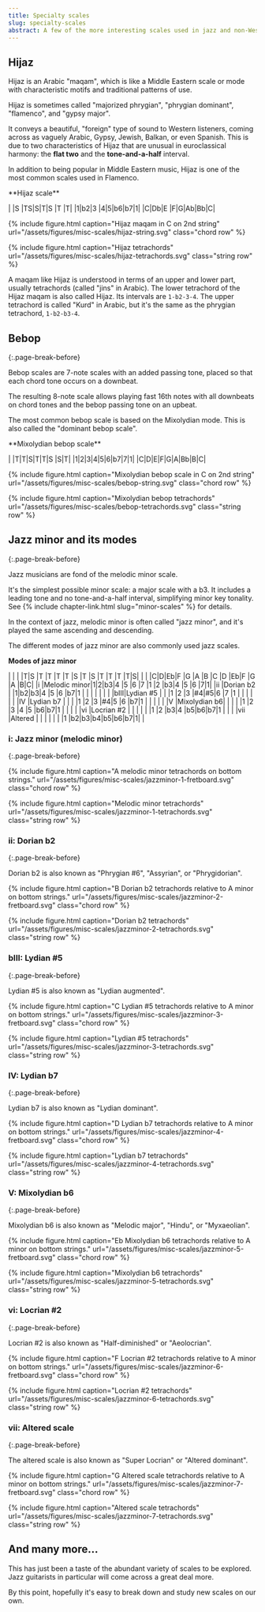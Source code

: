 ```yaml
---
title: Specialty scales
slug: specialty-scales
abstract: A few of the more interesting scales used in jazz and non-Western styles. 
---
```


## Hijaz

Hijaz is an Arabic "maqam",
which is like a Middle Eastern scale or mode with characteristic motifs and traditional patterns of use.

Hijaz is sometimes called "majorized phrygian", "phrygian dominant", "flamenco", and "gypsy major".

It conveys a beautiful, "foreign" type of sound to Western listeners,
coming across as vaguely Arabic, Gypsy, Jewish, Balkan, or even Spanish.
This is due to two characteristics of Hijaz that are unusual in euroclassical harmony:
the **flat two** and the **tone-and-a-half** interval.

In addition to being popular in Middle Eastern music,
Hijaz is one of the most common scales used in Flamenco.

<div class="table-wrapper page-break-before" markdown="block">
**Hijaz scale**

| |S |TS|S|T|S |T |T|
|1|b2|3 |4|5|b6|b7|1|
|C|Db|E |F|G|Ab|Bb|C|

</div>

{% include figure.html
    caption="Hijaz maqam in C on 2nd string"
    url="/assets/figures/misc-scales/hijaz-string.svg"
    class="chord row"
%}

{% include figure.html
    caption="Hijaz tetrachords"
    url="/assets/figures/misc-scales/hijaz-tetrachords.svg"
    class="string row"
%}

A maqam like Hijaz is understood in terms of an upper and lower part,
usually tetrachords (called "jins" in Arabic). 
The lower tetrachord of the Hijaz maqam is also called Hijaz.
Its intervals are `1-b2-3-4`.
The upper tetrachord is called "Kurd" in Arabic,
but it's the same as the phrygian tetrachord, `1-b2-b3-4`.


## Bebop
{:.page-break-before}

Bebop scales are 7-note scales with an added passing tone,
placed so that each chord tone occurs on a downbeat.

The resulting 8-note scale allows playing fast 16th notes with all downbeats on chord tones and the bebop passing tone on an upbeat.

The most common bebop scale is based on the Mixolydian mode.
This is also called the "dominant bebop scale".

<div class="table-wrapper page-break-before" markdown="block">
**Mixolydian bebop scale**

| |T|T|S|T|T|S |S|T|
|1|2|3|4|5|6|b7|7|1|
|C|D|E|F|G|A|Bb|B|C|

</div>

{% include figure.html
    caption="Mixolydian bebop scale in C on 2nd string"
    url="/assets/figures/misc-scales/bebop-string.svg"
    class="chord row"
%}

{% include figure.html
    caption="Mixolydian bebop tetrachords"
    url="/assets/figures/misc-scales/bebop-tetrachords.svg"
    class="string row"
%}


## Jazz minor and its modes
{:.page-break-before}

Jazz musicians are fond of the melodic minor scale.

It's the simplest possible minor scale:
a major scale with a b3.
It includes a leading tone and no tone-and-a-half interval,
simplifying minor key tonality.
See {% include chapter-link.html slug="minor-scales" %} for details.

In the context of jazz,
melodic minor is often called "jazz minor",
and it's played the same ascending and descending.

The different modes of jazz minor are also commonly used jazz scales.

**Modes of jazz minor**

<div class="table-wrapper table-wide" markdown="block">

|    |             | |T|S |T |T |T |T |S |T |S |T |T |T |T|S|
|    |             |C|D|Eb|F |G |A |B |C |D |Eb|F |G |A |B|C|
|i   |Melodic minor|1|2|b3|4 |5 |6 |7 |1 |2 |b3|4 |5 |6 |7|1|
|ii  |Dorian b2    | |1|b2|b3|4 |5 |6 |b7|1 |  |  |  |  | | |
|bIII|Lydian #5    | | |1 |2 |3 |#4|#5|6 |7 |1 |  |  |  | | |
|IV  |Lydian b7    | | |  |1 |2 |3 |#4|5 |6 |b7|1 |  |  | | |
|V   |Mixolydian b6| | |  |  |1 |2 |3 |4 |5 |b6|b7|1 |  | | |
|vi  |Locrian #2   | | |  |  |  |1 |2 |b3|4 |b5|b6|b7|1 | | |
|vii |Altered      | | |  |  |  |  |1 |b2|b3|b4|b5|b6|b7|1| |

</div>

### i: Jazz minor (melodic minor)
{:.page-break-before}

{% include figure.html
    caption="A melodic minor tetrachords on bottom strings."
    url="/assets/figures/misc-scales/jazzminor-1-fretboard.svg"
    class="chord row"
%}

{% include figure.html
    caption="Melodic minor tetrachords"
    url="/assets/figures/misc-scales/jazzminor-1-tetrachords.svg"
    class="string row"
%}

### ii: Dorian b2
{:.page-break-before}

Dorian b2 is also known as 
"Phrygian #6", 
"Assyrian", 
or "Phrygidorian".

{% include figure.html
    caption="B Dorian b2 tetrachords relative to A minor on bottom strings."
    url="/assets/figures/misc-scales/jazzminor-2-fretboard.svg"
    class="chord row"
%}

{% include figure.html
    caption="Dorian b2 tetrachords"
    url="/assets/figures/misc-scales/jazzminor-2-tetrachords.svg"
    class="string row"
%}

### bIII: Lydian #5
{:.page-break-before}

Lydian #5 is also known as
"Lydian augmented".

{% include figure.html
    caption="C Lydian #5 tetrachords relative to A minor on bottom strings."
    url="/assets/figures/misc-scales/jazzminor-3-fretboard.svg"
    class="chord row"
%}

{% include figure.html
    caption="Lydian #5 tetrachords"
    url="/assets/figures/misc-scales/jazzminor-3-tetrachords.svg"
    class="string row"
%}

### IV: Lydian b7
{:.page-break-before}

Lydian b7 is also known as
"Lydian dominant".

{% include figure.html
    caption="D Lydian b7 tetrachords relative to A minor on bottom strings."
    url="/assets/figures/misc-scales/jazzminor-4-fretboard.svg"
    class="chord row"
%}

{% include figure.html
    caption="Lydian b7 tetrachords"
    url="/assets/figures/misc-scales/jazzminor-4-tetrachords.svg"
    class="string row"
%}

### V: Mixolydian b6
{:.page-break-before}

Mixolydian b6 is also known as
"Melodic major",
"Hindu",
or "Myxaeolian".

{% include figure.html
    caption="Eb Mixolydian b6 tetrachords relative to A minor on bottom strings."
    url="/assets/figures/misc-scales/jazzminor-5-fretboard.svg"
    class="chord row"
%}

{% include figure.html
    caption="Mixolydian b6 tetrachords"
    url="/assets/figures/misc-scales/jazzminor-5-tetrachords.svg"
    class="string row"
%}

### vi: Locrian #2
{:.page-break-before}

Locrian #2 is also known as
"Half-diminished"
or "Aeolocrian".

{% include figure.html
    caption="F Locrian #2 tetrachords relative to A minor on bottom strings."
    url="/assets/figures/misc-scales/jazzminor-6-fretboard.svg"
    class="chord row"
%}

{% include figure.html
    caption="Locrian #2 tetrachords"
    url="/assets/figures/misc-scales/jazzminor-6-tetrachords.svg"
    class="string row"
%}

### vii: Altered scale
{:.page-break-before}

The altered scale is also known as
"Super Locrian"
or "Altered dominant".

{% include figure.html
    caption="G Altered scale tetrachords relative to A minor on bottom strings."
    url="/assets/figures/misc-scales/jazzminor-7-fretboard.svg"
    class="chord row"
%}

{% include figure.html
    caption="Altered scale tetrachords"
    url="/assets/figures/misc-scales/jazzminor-7-tetrachords.svg"
    class="string row"
%}

## And many more...

This has just been a taste of the abundant variety of scales to be explored.
Jazz guitarists in particular will come across a great deal more.

By this point,
hopefully it's easy to break down and study new scales on our own.
